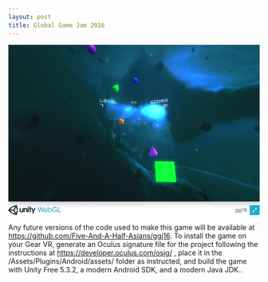 ```yaml
---
layout: post
title: Global Game Jam 2016
---
```

<img src="/images/fulls/gamejam-cover.jpg" class="fit image"> Any future versions of the code used to make this game will be available at https://github.com/Five-And-A-Half-Asians/ggj16. To install the game on your Gear VR, generate an Oculus signature file for the project following the instructions at https://developer.oculus.com/osig/ , place it in the /Assets/Plugins/Android/assets/ folder as instructed, and build the game with Unity Free 5.3.2, a modern Android SDK, and a modern Java JDK..
